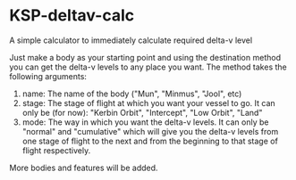 # KSP-deltav-calc
A simple calculator to immediately calculate required delta-v level

Just make a body as your starting point and using the destination method you can get the delta-v levels to any place you want. The method takes the following arguments:

1) name: The name of the body ("Mun", "Minmus", "Jool", etc)
2) stage: The stage of flight at which you want your vessel to go. It can only be (for now): "Kerbin Orbit", "Intercept", "Low Orbit", "Land"
3) mode: The way in which you want the delta-v levels. It can only be "normal" and "cumulative" which will give you the delta-v levels from one stage of flight to the next and from the beginning to that stage of flight respectively.

More bodies and features will be added.
